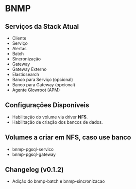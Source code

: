 # BNMP

## Serviços da Stack Atual
- Cliente
- Serviço
- Alertas
- Batch
- Sincronização
- Gateway
- Gateway Externo
- Elasticsearch
- Banco para Serviço (opcional)
- Banco para Gateway (opcional)
- Agente Glowroot (APM)

## Configurações Disponíveis
- Habilitação do volume via driver **NFS**.
- Habilitação de criação dos bancos de dados.

## Volumes a criar em NFS, caso use banco
- bnmp-pgsql-servico
- bnmp-pgsql-gateway

## Changelog (v0.1.2)
- Adição do bnmp-batch e bnmp-sincronizacao
